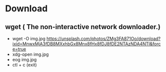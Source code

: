 # Download

## wget ( The non-interactive network downloader.)

- wget -O img.jpg https://unsplash.com/photos/ZMg3FA871Oo/download?ixid=MnwxMjA3fDB8MXxhbGx8Mnx8fHx8fDJ8fDE2NTAzNDA4NTI&force=true
- xdg-open img.jpg
- eog img.jpg
- ctl + c (exit)
